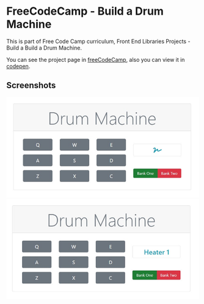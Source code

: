 # FreeCodeCamp - Build a Drum Machine
This is part of Free Code Camp curriculum, Front End Libraries Projects - Build a Build a Drum Machine.

You can see the project page in [freeCodeCamp](https://learn.freecodecamp.org/front-end-libraries/front-end-libraries-projects/build-a-drum-machine/),
also you can view it in [codepen](https://codepen.io/xinthauro/full/MLKMGx).

## Screenshots
![Screenshot 1](screenshots/drum_machine_01.jpg)
![Screenshot 2](screenshots/drum_machine_02.jpg)

